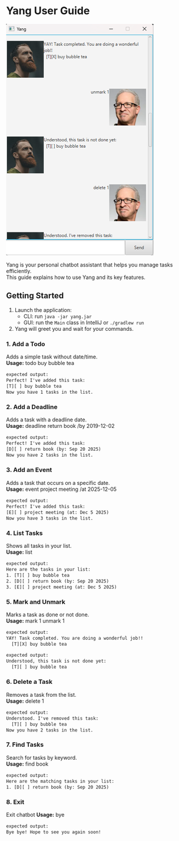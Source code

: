# Yang User Guide

![Ui.png](Ui.png)

Yang is your personal chatbot assistant that helps you manage tasks efficiently.  
This guide explains how to use Yang and its key features.
## Getting Started
1. Launch the application:
    - CLI: run `java -jar yang.jar`
    - GUI: run the `Main` class in IntelliJ or `./gradlew run`
2. Yang will greet you and wait for your commands.

### 1. Add a Todo
Adds a simple task without date/time.  
**Usage:** todo buy bubble tea

```
expected output:
Perfect! I've added this task:
[T][ ] buy bubble tea
Now you have 1 tasks in the list.
```

### 2. Add a Deadline
Adds a task with a deadline date.  
**Usage:** deadline return book /by 2019-12-02

```
expected output:
Perfect! I've added this task:
[D][ ] return book (by: Sep 20 2025)
Now you have 2 tasks in the list.
```

### 3. Add an Event
Adds a task that occurs on a specific date.  
**Usage:** event project meeting /at 2025-12-05
```
expected output:
Perfect! I've added this task:
[E][ ] project meeting (at: Dec 5 2025)
Now you have 3 tasks in the list.
```

### 4. List Tasks
Shows all tasks in your list.  
**Usage:** list

```
expected output:
Here are the tasks in your list:
1. [T][ ] buy bubble tea
2. [D][ ] return book (by: Sep 20 2025)
3. [E][ ] project meeting (at: Dec 5 2025)
```

### 5. Mark and Unmark
Marks a task as done or not done.  
**Usage:** mark 1
unmark 1
```
expected output: 
YAY! Task completed. You are doing a wonderful job!!
  [T][X] buy bubble tea
```
```
expected output: 
Understood, this task is not done yet:
  [T][ ] buy bubble tea
```

### 6. Delete a Task
Removes a task from the list.  
**Usage:** delete 1
```
expected output: 
Understood. I've removed this task:
  [T][ ] buy bubble tea
Now you have 2 tasks in the list.
```

### 7. Find Tasks
Search for tasks by keyword.  
**Usage:** find book
```
expected output: 
Here are the matching tasks in your list:
1. [D][ ] return book (by: Sep 20 2025)
```

### 8. Exit
Exit chatbot
**Usage:** bye
```
expected output: 
Bye bye! Hope to see you again soon!
```


